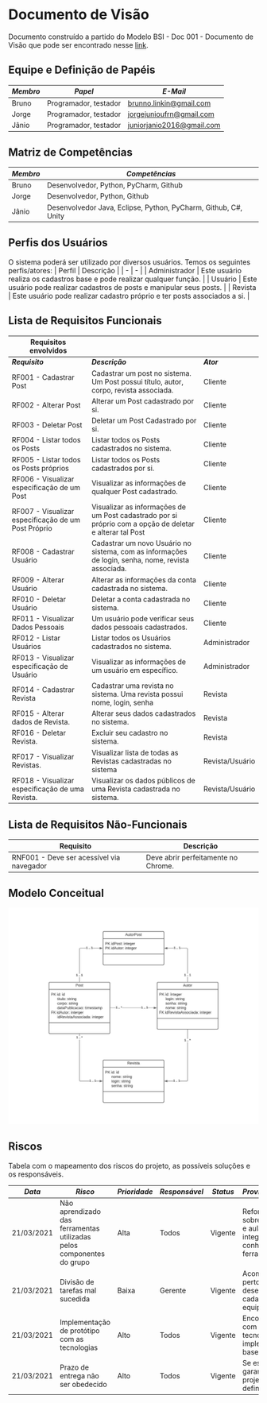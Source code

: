 # Documento de Visão

Documento construído a partido do Modelo BSI - Doc 001 - Documento de Visão que pode ser encontrado nesse [link](https://docs.google.com/document/d/1DPBcyGHgflmz5RDsZQ2X8KVBPoEF5PdAz9BBNFyLa6A/edit?usp=sharing). 

## Equipe e Definição de Papéis
|  ***Membro*** | ***Papel*** | ***E-Mail*** |
| - | - | - |
| Bruno | Programador, testador | brunno.linkin@gmail.com |
| Jorge | Programador, testador | jorgejunioufrn@gmail.com |
| Jânio | Programador, testador | juniorjanio2016@gmail.com |

## Matriz de Competências
|  ***Membro*** | ***Competências*** | 
| - | - |
| Bruno | Desenvolvedor, Python, PyCharm, Github |  
| Jorge | Desenvolvedor, Python, Github |
| Jânio | Desenvolvedor Java, Eclipse, Python, PyCharm, Github, C#, Unity |

## Perfis dos Usuários
O sistema poderá ser utilizado por diversos usuários. Temos os seguintes perfis/atores:
| Perfil | Descrição |
| - | - |
| Administrador | Este usuário realiza os cadastros base e pode realizar qualquer função. | 
| Usuário | Este usuário pode realizar cadastros de posts e manipular seus posts. |
| Revista | Este usuário pode realizar cadastro próprio e ter posts associados a si. |

## Lista de Requisitos Funcionais

| Requisitos envolvidos | | |
| - | - | - |
|  ***Requisito*** | ***Descrição*** | ***Ator*** |
| RF001 - Cadastrar Post | Cadastrar um post no sistema. Um Post possui título, autor, corpo, revista associada. | Cliente |
| RF002 - Alterar Post | Alterar um Post cadastrado por si. | Cliente |
| RF003 - Deletar Post  | Deletar um Post Cadastrado por si.  | Cliente |
| RF004 - Listar todos os Posts  | Listar todos os Posts cadastrados no sistema.  | Cliente  |
| RF005 - Listar todos os Posts próprios | Listar todos os Posts cadastrados por si.  | Cliente  |
| RF006 - Visualizar especificação de um Post | Visualizar as informações de qualquer Post cadastrado.  |  Cliente |
| RF007 - Visualizar especificação de um Post Próprio |  Visualizar as informações de um Post cadastrado por si próprio com a opção de deletar e alterar tal Post | Cliente  |
| RF008 - Cadastrar Usuário | Cadastrar um novo Usuário no sistema, com as informações de login, senha, nome, revista associada. | Cliente |
| RF009 - Alterar Usuário | Alterar as informações da conta cadastrada no sistema. | Cliente |
| RF010 - Deletar Usuário | Deletar a conta cadastrada no sistema. | Cliente |
| RF011 - Visualizar Dados Pessoais | Um usuário pode verificar seus dados pessoais cadastrados. | Cliente |
| RF012 - Listar Usuários | Listar todos os Usuários cadastrados no sistema. | Administrador |
| RF013 - Visualizar especificação de Usuário | Visualizar as informações de um usuário em específico. | Administrador |
| RF014 - Cadastrar Revista | Cadastrar uma revista no sistema. Uma revista possui  nome, login, senha | Revista |
| RF015 - Alterar dados de Revista. | Alterar seus dados cadastrados no sistema. | Revista |
| RF016 - Deletar Revista. | Excluir seu cadastro no sistema. | Revista |
| RF017 - Visualizar Revistas. | Visualizar lista de todas as Revistas cadastradas no sistema | Revista/Usuário |
| RF018 - Visualizar especificação de uma Revista. | Visualizar os dados públicos de uma Revista cadastrada no sistema. | Revista/Usuário |


## Lista de Requisitos Não-Funcionais
 
| Requisito | Descrição |
| - | - |
| RNF001 - Deve ser acessível via navegador | Deve abrir perfeitamente no Chrome. |

## Modelo Conceitual

![alt text](https://github.com/jan1o/DepPosts/blob/master/docs/images/diagra_classes.jpeg?raw=true)


## Riscos

Tabela com o mapeamento dos riscos do projeto, as possíveis soluções e os responsáveis.

|  ***Data*** | ***Risco*** | ***Prioridade*** | ***Responsável*** | ***Status*** | ***Providência/Solução*** |
| - | - | - | - | - | - |
| 21/03/2021 | Não aprendizado das ferramentas utilizadas pelos componentes do grupo | Alta | Todos | Vigente | Reforçar estudos sobre as ferramentas e aulas com a integrante que conhece a ferramenta |
| 21/03/2021 | Divisão de tarefas mal sucedida | Baixa | Gerente | Vigente | Acompanhar de perto o desenvolvimento de cada membro da equipe |
| 21/03/2021 | Implementação de protótipo com as tecnologias | Alto | Todos | Vigente | Encontrar tutorial com a maioria da tecnologia e implementar um caso base do sistema |
| 21/03/2021 | Prazo de entrega não ser obedecido | Alto | Todos | Vigente | Se esforçar para garantir a entrega do projeto no prazo definido. |

